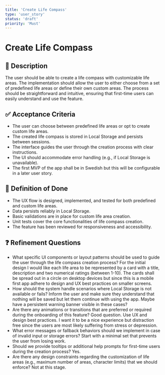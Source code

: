 ```yaml
---
title: 'Create Life Compass'
type: 'user_story'
status: 'draft'
priority: 'Must'
---
```


# Create Life Compass

## 📌 Description

The user should be able to create a life compass with customizable life areas. The implementation should allow the user to either choose from a set of predefined life areas or define their own custom areas. The process should be straightforward and intuitive, ensuring that first-time users can easily understand and use the feature.

## ✅ Acceptance Criteria

- The user can choose between predefined life areas or opt to create custom life areas.
- The created life compass is stored in Local Storage and persists between sessions.
- The interface guides the user through the creation process with clear instructions.
- The UI should accommodate error handling (e.g., if Local Storage is unavailable).
- The first MVP of the app shall be in Swedish but this will be configurable in a later user story.

## 🎯 Definition of Done

- The UX flow is designed, implemented, and tested for both predefined and custom life areas.
- Data persists reliably in Local Storage.
- Basic validations are in place for custom life area creation.
- Unit tests cover the core functionalities of life compass creation.
- The feature has been reviewed for responsiveness and accessibility.

## ❓ Refinement Questions

- What specific UI components or layout patterns should be used to guide the user through the life compass creation process? For the initial design I would like each life area to be represented by a card with a title, description and two numerical ratings (between 1-10). The cards shall be spread out in a circle on desktop devices but since this is a mobile first app adhere to design and UX best practices on smaller screens.
- How should the system handle scenarios where Local Storage is not available or fails? Inform the user and make sure they understand that nothing will be saved but let them continue with using the app. Maybe have a persistent warning banner visible in these cases?
- Are there any animations or transitions that are preferred or required during the onboarding of this feature? Good question. Use UX and design best practices. I want it to be a nice experience but distraction free since the users are most likely suffering from stress or depression.
- What error messages or fallback behaviors should we implement in case of invalid input or storage errors? Start with a minimal set that prevents the user from losing work.
- Should we provide tooltips or additional help prompts for first-time users during the creation process? Yes.
- Are there any design constraints regarding the customization of life areas (e.g., maximum number of areas, character limits) that we should enforce? Not at this stage.
